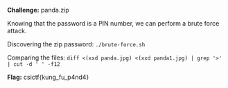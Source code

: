 **Challenge:** panda.zip

Knowing that the password is a PIN number, we can perform a brute force attack.

Discovering the zip password: `./brute-force.sh`

Comparing the files: `diff <(xxd panda.jpg) <(xxd panda1.jpg) | grep '>' | cut -d ' ' -f12`

**Flag:** csictf{kung_fu_p4nd4}
